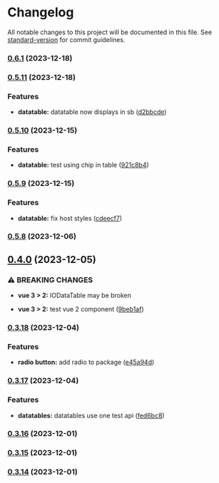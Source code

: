 # Changelog

All notable changes to this project will be documented in this file. See [standard-version](https://github.com/conventional-changelog/standard-version) for commit guidelines.

### [0.6.1](https://github.com/tejas-encora/IO-Component-Library/compare/v0.5.11...v0.6.1) (2023-12-18)

### [0.5.11](https://github.com/tejas-encora/IO-Component-Library/compare/v0.5.10...v0.5.11) (2023-12-18)


### Features

* **datatable:** datatable now displays in sb ([d2bbcde](https://github.com/tejas-encora/IO-Component-Library/commit/d2bbcde13f3b1f5ff548163f669d0639afceba78))

### [0.5.10](https://github.com/tejas-encora/IO-Component-Library/compare/v0.5.9...v0.5.10) (2023-12-15)


### Features

* **datatable:** test using chip in table ([921c8b4](https://github.com/tejas-encora/IO-Component-Library/commit/921c8b4d623c0a73a10ddab63119e7d85348fe41))

### [0.5.9](https://github.com/tejas-encora/IO-Component-Library/compare/v0.5.8...v0.5.9) (2023-12-15)


### Features

* **datatable:** fix host styles ([cdeecf7](https://github.com/tejas-encora/IO-Component-Library/commit/cdeecf7af50f3a98670016624513c3defb361a6a))

### [0.5.8](https://github.com/tejas-encora/IO-Component-Library/compare/v0.4.0...v0.5.8) (2023-12-06)

## [0.4.0](https://github.com/tejas-encora/IO-Component-Library/compare/v0.3.18...v0.4.0) (2023-12-05)


### ⚠ BREAKING CHANGES

* **vue 3 > 2:** IODataTable may be broken

* **vue 3 > 2:** test vue 2 component ([9beb1af](https://github.com/tejas-encora/IO-Component-Library/commit/9beb1af4b3b41fcd7549ce22c01fc384ec24427e))

### [0.3.18](https://github.com/tejas-encora/IO-Component-Library/compare/v0.3.17...v0.3.18) (2023-12-04)


### Features

* **radio button:** add radio to package ([e45a94d](https://github.com/tejas-encora/IO-Component-Library/commit/e45a94d55d0b0d4f74fe6f9a79b108931cdb0419))

### [0.3.17](https://github.com/tejas-encora/IO-Component-Library/compare/v0.3.16...v0.3.17) (2023-12-04)


### Features

* **datatables:** datatables use one test api ([fed6bc8](https://github.com/tejas-encora/IO-Component-Library/commit/fed6bc8127991a4d1baf67c32755a5d8c84a0d30))

### [0.3.16](https://github.com/tejas-encora/IO-Component-Library/compare/v0.3.15...v0.3.16) (2023-12-01)

### [0.3.15](https://github.com/tejas-encora/IO-Component-Library/compare/v0.3.13...v0.3.15) (2023-12-01)

### [0.3.14](https://github.com/tejas-encora/IO-Component-Library/compare/v0.3.13...v0.3.14) (2023-12-01)
